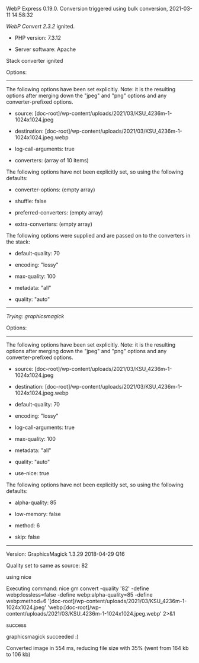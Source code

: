 WebP Express 0.19.0. Conversion triggered using bulk conversion, 2021-03-11 14:58:32

*WebP Convert 2.3.2*  ignited.
- PHP version: 7.3.12
- Server software: Apache

Stack converter ignited

Options:
------------
The following options have been set explicitly. Note: it is the resulting options after merging down the "jpeg" and "png" options and any converter-prefixed options.
- source: [doc-root]/wp-content/uploads/2021/03/KSU_4236m-1-1024x1024.jpeg
- destination: [doc-root]/wp-content/uploads/2021/03/KSU_4236m-1-1024x1024.jpeg.webp
- log-call-arguments: true
- converters: (array of 10 items)

The following options have not been explicitly set, so using the following defaults:
- converter-options: (empty array)
- shuffle: false
- preferred-converters: (empty array)
- extra-converters: (empty array)

The following options were supplied and are passed on to the converters in the stack:
- default-quality: 70
- encoding: "lossy"
- max-quality: 100
- metadata: "all"
- quality: "auto"
------------


*Trying: graphicsmagick* 

Options:
------------
The following options have been set explicitly. Note: it is the resulting options after merging down the "jpeg" and "png" options and any converter-prefixed options.
- source: [doc-root]/wp-content/uploads/2021/03/KSU_4236m-1-1024x1024.jpeg
- destination: [doc-root]/wp-content/uploads/2021/03/KSU_4236m-1-1024x1024.jpeg.webp
- default-quality: 70
- encoding: "lossy"
- log-call-arguments: true
- max-quality: 100
- metadata: "all"
- quality: "auto"
- use-nice: true

The following options have not been explicitly set, so using the following defaults:
- alpha-quality: 85
- low-memory: false
- method: 6
- skip: false
------------

Version: GraphicsMagick 1.3.29 2018-04-29 Q16 
Quality set to same as source: 82
using nice
Executing command: nice gm convert -quality '82' -define webp:lossless=false -define webp:alpha-quality=85 -define webp:method=6 '[doc-root]/wp-content/uploads/2021/03/KSU_4236m-1-1024x1024.jpeg' 'webp:[doc-root]/wp-content/uploads/2021/03/KSU_4236m-1-1024x1024.jpeg.webp' 2>&1
success
graphicsmagick succeeded :)

Converted image in 554 ms, reducing file size with 35% (went from 164 kb to 106 kb)
